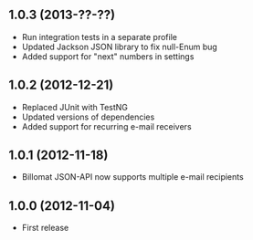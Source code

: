 ## 1.0.3 (2013-??-??)

* Run integration tests in a separate profile
* Updated Jackson JSON library to fix null-Enum bug
* Added support for "next" numbers in settings

## 1.0.2 (2012-12-21)

* Replaced JUnit with TestNG
* Updated versions of dependencies
* Added support for recurring e-mail receivers

## 1.0.1 (2012-11-18)

* Billomat JSON-API now supports multiple e-mail recipients

## 1.0.0 (2012-11-04)

* First release

